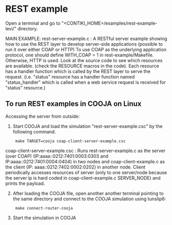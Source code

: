 REST example
============

Open a terminal and go to "<CONTIKI_HOME>/examples/rest-example-levi/" directory.

MAIN EXAMPLE: rest-server-example.c : A RESTful server example showing how to
use the REST layer to develop server-side applications (possible to run it over
either COAP or HTTP) To use COAP as the underlying application protocol, one
should define WITH_COAP = 1 in rest-example/Makefile. Otherwise, HTTP is used.
Look at the source code to see which resources are available. (check the
RESOURCE macros in the code).  Each resource has a handler function which is
called by the REST layer to serve the request.  (i.e. "status" resource has
a handler function named "status_handler" which is called when a web
service request is received for "status" resource.)


To run REST examples in COOJA on Linux
--------------------------------------------

Accessing the server from outside:

1. Start COOJA and load the simulation "rest-server-example.csc" by the following command.

        make TARGET=cooja coap-client-server-example.csc

coap-client-server-example.csc : Runs rest-server-example.c as the server (over
COAP) (IP:aaaa::0212:7401:0003:0303 and IP:aaaa::0212:7401:0004:0404) in two nodes
and coap-client-example.c as the client (IP: aaaa::0212:7402:0002:0202) in another
node.  Client periodically accesses resources of server (only to one server/node because
the server ip is hard coded in coap-client-example.c SERVER_NODE) and prints the payload.

2. After loading the COOJA file, open another another terminal pointing to the
   same directory and connect to the COOJA simulation using tunslip6:

        make connect-router-cooja

3. Start the simulation in COOJA